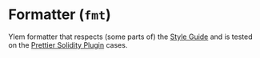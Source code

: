 # Formatter (`fmt`)

Ylem formatter that respects (some parts of) the [Style Guide](https://docs.soliditylang.org/en/latest/style-guide.html) and
is tested on the [Prettier Solidity Plugin](https://github.com/prettier-solidity/prettier-plugin-solidity) cases.
